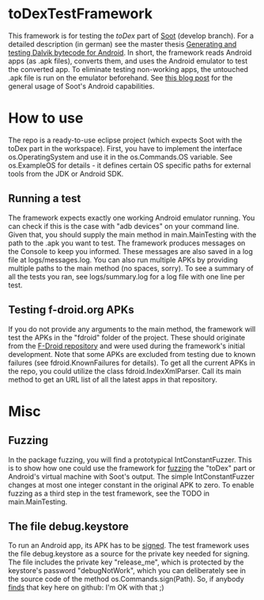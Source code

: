 toDexTestFramework
==================

This framework is for testing the *toDex* part of [Soot](https://github.com/sable/soot/tree/develop) (develop branch). For a detailed description (in german) see the master thesis [Generating and testing Dalvik bytecode for Android](http://www.ec-spride.tu-darmstadt.de/fileadmin/user_upload/2013_Master_Thomas_Pilot.pdf). In short, the framework reads Android apps (as .apk files), converts them, and uses the Android emulator to test the converted app. To eliminate testing non-working apps, the untouched .apk file is run on the emulator beforehand. See [this blog post](http://www.bodden.de/2013/01/08/soot-android-instrumentation/) for the general usage of Soot's Android capabilities.

How to use
==========

The repo is a ready-to-use eclipse project (which expects Soot with the toDex part in the workspace). First, you have to implement the interface os.OperatingSystem and use it in the os.Commands.OS variable. See os.ExampleOS for details - it defines certain OS specific paths for external tools from the JDK or Android SDK.

Running a test
--------------

The framework expects exactly one working Android emulator running. You can check if this is the case with "adb devices" on your command line. Given that, you should supply the main method in main.MainTesting with the path to the .apk you want to test. The framework produces messages on the Console to keep you informed. These messages are also saved in a log file at logs/messages.log. You can also run multiple APKs by providing multiple paths to the main method (no spaces, sorry). To see a summary of all the tests you ran, see logs/summary.log for a log file with one line per test.

Testing f-droid.org APKs
------------------------

If you do not provide any arguments to the main method, the framework will test the APKs in the "fdroid" folder of the project. These should originate from the [F-Droid repository](http://f-droid.org) and were used during the framework's initial development. Note that some APKs are excluded from testing due to known failures (see fdroid.KnownFailures for details). To get all the current APKs in the repo, you could utilize the class fdroid.IndexXmlParser. Call its main method to get an URL list of all the latest apps in that repository.

Misc
====

Fuzzing
-------

In the package fuzzing, you will find a prototypical IntConstantFuzzer. This is to show how one could use the framework for [fuzzing](http://en.wikipedia.org/wiki/Fuzz_testing) the "toDex" part or Android's virtual machine with Soot's output. The simple IntConstantFuzzer changes at most one integer constant in the original APK to zero. To enable fuzzing as a third step in the test framework, see the TODO in main.MainTesting.

The file debug.keystore
-----------------------

To run an Android app, its APK has to be [signed](http://developer.android.com/tools/publishing/app-signing.html). The test framework uses the file debug.keystore as a source for the private key needed for signing. The file includes the private key "release_me", which is protected by the keystore's password "debugNotWork", which you can deliberately see in the source code of the method os.Commands.sign(Path). So, if anybody [finds](http://www.h-online.com/open/news/item/GitHub-search-exposes-uploaded-credentials-1791252.html) that key here on github: I'm OK with that ;)
